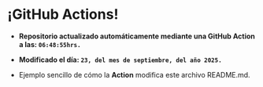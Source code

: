 # ¡GitHub Actions!
* **Repositorio actualizado automáticamente mediante una GitHub Action a las: `06:48:55hrs.`**
* **Modificado el día: `23, del mes de septiembre, del año 2025.`**

* Ejemplo sencillo de cómo la **Action** modifica este archivo README.md.
